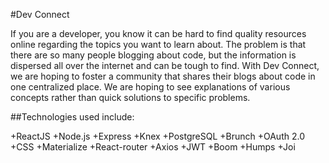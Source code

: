 #Dev Connect

If you are a developer, you know it can be hard to find quality resources online regarding the topics you want to learn about. The problem is that there are so many people blogging about code, but the information is dispersed all over the internet and can be tough to find. With Dev Connect, we are hoping to foster a community that shares their blogs about code in one centralized place.  We are hoping to see explanations of various concepts rather than quick solutions to specific problems.

##Technologies used include:

+ReactJS
+Node.js
+Express
+Knex
+PostgreSQL
+Brunch
+OAuth 2.0
+CSS
+Materialize
+React-router
+Axios
+JWT
+Boom
+Humps
+Joi

